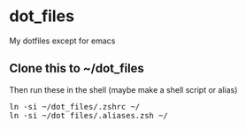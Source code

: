 # dot_files
My dotfiles except for emacs

## Clone this to ~/dot_files

Then run these in the shell (maybe make a shell script or alias)

<pre>
ln -si ~/dot_files/.zshrc ~/
ln -si ~/dot_files/.aliases.zsh ~/
</pre>
